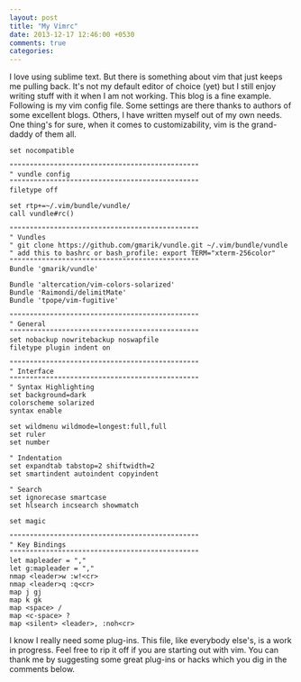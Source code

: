 ```yaml
---
layout: post
title: "My Vimrc"
date: 2013-12-17 12:46:00 +0530
comments: true
categories: 
---
```


I love using sublime text. But there is something about vim that just keeps me pulling back. It's not my default editor of choice (yet) but I still enjoy writing stuff with it when I am not working. This blog is a fine example. Following is my vim config file. Some settings are there thanks to authors of some excellent blogs. Others, I have written myself out of my own needs. One thing's for sure, when it comes to customizability, vim is the grand-daddy of them all.

``` vim
set nocompatible

"""""""""""""""""""""""""""""""""""""""""""""""
" vundle config
"""""""""""""""""""""""""""""""""""""""""""""""
filetype off

set rtp+=~/.vim/bundle/vundle/
call vundle#rc()

"""""""""""""""""""""""""""""""""""""""""""""""
" Vundles
" git clone https://github.com/gmarik/vundle.git ~/.vim/bundle/vundle
" add this to bashrc or bash_profile: export TERM="xterm-256color"
"""""""""""""""""""""""""""""""""""""""""""""""
Bundle 'gmarik/vundle'

Bundle 'altercation/vim-colors-solarized'
Bundle 'Raimondi/delimitMate'
Bundle 'tpope/vim-fugitive'

"""""""""""""""""""""""""""""""""""""""""""""""
" General
"""""""""""""""""""""""""""""""""""""""""""""""
set nobackup nowritebackup noswapfile
filetype plugin indent on

"""""""""""""""""""""""""""""""""""""""""""""""
" Interface
"""""""""""""""""""""""""""""""""""""""""""""""
" Syntax Highlighting
set background=dark
colorscheme solarized
syntax enable

set wildmenu wildmode=longest:full,full
set ruler
set number

" Indentation
set expandtab tabstop=2 shiftwidth=2 
set smartindent autoindent copyindent

" Search
set ignorecase smartcase
set hlsearch incsearch showmatch

set magic

"""""""""""""""""""""""""""""""""""""""""""""""
" Key Bindings
"""""""""""""""""""""""""""""""""""""""""""""""
let mapleader = ","
let g:mapleader = ","
nmap <leader>w :w!<cr>
nmap <leader>q :q<cr>
map j gj
map k gk
map <space> /
map <c-space> ?
map <silent> <leader>, :noh<cr>
```
I know I really need some plug-ins. This file, like everybody else's, is a work in progress. Feel free to rip it off if you are starting out with vim. You can thank me by suggesting some great plug-ins or hacks which you dig in the comments below.

